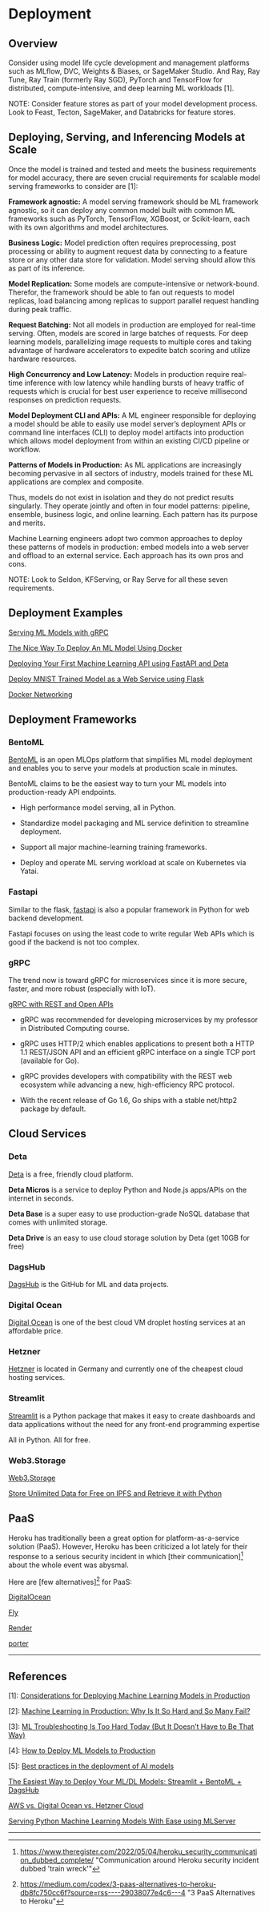 # Deployment

## Overview

Consider using model life cycle development and management platforms such as MLflow, DVC, Weights & Biases, or SageMaker Studio. And Ray, Ray Tune, Ray Train (formerly Ray SGD), PyTorch and TensorFlow for distributed, compute-intensive, and deep learning ML workloads [1].

NOTE: Consider feature stores as part of your model development process. Look to Feast, Tecton, SageMaker, and Databricks for feature stores. 


## Deploying, Serving, and Inferencing Models at Scale

Once the model is trained and tested and meets the business requirements for model accuracy, there are seven crucial requirements for scalable model serving frameworks to consider are [1]:

**Framework agnostic:** A model serving framework should be ML framework agnostic, so it can deploy any common model built with common ML frameworks such as PyTorch, TensorFlow, XGBoost, or Scikit-learn, each with its own algorithms and model architectures.

**Business Logic:** Model prediction often requires preprocessing, post processing or ability to augment request data by connecting to a feature store or any other data store for validation. Model serving should allow this as part of its inference.

**Model Replication:** Some models are compute-intensive or network-bound. Therefor, the framework should be able to fan out requests to model replicas, load balancing among replicas to support parallel request handling during peak traffic.

**Request Batching:** Not all models in production are employed for real-time serving. Often, models are scored in large batches of requests. For deep learning models, parallelizing image requests to multiple cores and taking advantage of hardware accelerators to expedite batch scoring and utilize hardware resources.

**High Concurrency and Low Latency:** Models in production require real-time inference with low latency while handling bursts of heavy traffic of requests which is crucial for best user experience to receive millisecond responses on prediction requests.

**Model Deployment CLI and APIs:** A ML engineer responsible for deploying a model should be able to easily use model server’s deployment APIs or command line interfaces (CLI) to deploy model artifacts into production which allows model deployment from within an existing CI/CD pipeline or workflow.

**Patterns of Models in Production:** As ML applications are increasingly becoming pervasive in all sectors of industry, models trained for these ML applications are complex and composite. 

Thus, models do not exist in isolation and they do not predict results singularly. They operate jointly and often in four model patterns: pipeline, ensemble, business logic, and online learning. Each pattern has its purpose and merits.

Machine Learning engineers adopt two common approaches to deploy these patterns of models in production: embed models into a web server and offload to an external service. Each approach has its own pros and cons.

NOTE: Look to Seldon, KFServing, or Ray Serve for all these seven requirements.



## Deployment Examples

[Serving ML Models with gRPC](https://towardsdatascience.com/serving-ml-models-with-grpc-2116cf8374dd)

[The Nice Way To Deploy An ML Model Using Docker](https://towardsdatascience.com/the-nice-way-to-deploy-an-ml-model-using-docker-91995f072fe8)

[Deploying Your First Machine Learning API using FastAPI and Deta](https://www.kdnuggets.com/2021/10/deploying-first-machine-learning-api.html)

[Deploy MNIST Trained Model as a Web Service using Flask](https://towardsdatascience.com/deploy-mnist-trained-model-as-a-web-service-ba333d233a5d)

[Docker Networking](https://medium.com/codex/docker-networking-d3d259c91821)



## Deployment Frameworks

### BentoML

[BentoML](https://www.bentoml.com) is an open MLOps platform that simplifies ML model deployment and enables you to serve your models at production scale in minutes. 

BentoML claims to be the easiest way to turn your ML models into production-ready API endpoints.

- High performance model serving, all in Python.

- Standardize model packaging and ML service definition to streamline deployment.

- Support all major machine-learning training frameworks.

- Deploy and operate ML serving workload at scale on Kubernetes via Yatai.

### Fastapi

Similar to the flask, [fastapi](https://fastapi.tiangolo.com) is also a popular framework in Python for web backend development. 

Fastapi focuses on using the least code to write regular Web APIs which is good if the backend is not too complex. 

### gRPC

The trend now is toward gRPC for microservices since it is more secure, faster, and more robust (especially with IoT).

[gRPC with REST and Open APIs](https://grpc.io/blog/coreos/)

- gRPC was recommended for developing microservices by my professor in Distributed Computing course.

- gRPC uses HTTP/2 which enables applications to present both a HTTP 1.1 REST/JSON API and an efficient gRPC interface on a single TCP port (available for Go). 

- gRPC provides developers with compatibility with the REST web ecosystem while advancing a new, high-efficiency RPC protocol. 

- With the recent release of Go 1.6, Go ships with a stable net/http2 package by default.



## Cloud Services

### Deta

[Deta](https://www.deta.sh) is a free, friendly cloud platform. 

**Deta Micros** is a service to deploy Python and Node.js apps/APIs on the internet in seconds. 

**Deta Base** is a super easy to use production-grade NoSQL database that comes with unlimited storage.

**Deta Drive** is an easy to use cloud storage solution by Deta (get 10GB for free)

### DagsHub

[DagsHub](https://dagshub.com) is the GitHub for ML and data projects.

### Digital Ocean

[Digital Ocean](https://www.digitalocean.com/) is one of the best cloud VM droplet hosting services at an affordable price. 

### Hetzner

[Hetzner](https://www.hetzner.com/cloud) is located in Germany and currently one of the cheapest cloud hosting services. 

### Streamlit

[Streamlit](https://streamlit.io/) is a Python package that makes it easy to create dashboards and data applications without the need for any front-end programming expertise

All in Python. All for free.

### Web3.Storage

[Web3.Storage](https://web3.storage)

[Store Unlimited Data for Free on IPFS and Retrieve it with Python](https://towardsdatascience.com/store-unlimited-data-for-free-on-ipfs-and-retrieve-it-with-python-8db7297b493d)


## PaaS

Heroku has traditionally been a great option for platform-as-a-service solution (PaaS). However, Heroku has been criticized a lot lately for their response to a serious security incident in which [their communication][^heroku_incident] about the whole event was abysmal.

Here are [few alternatives][^three_paas_alternatives] for PaaS:

[DigitalOcean](https://www.digitalocean.com/)

[Fly](https://fly.io)

[Render](https://render.com)

[porter](https://www.getporter.dev)



-------



## References

[1]: [Considerations for Deploying Machine Learning Models in Production](https://towardsdatascience.com/considerations-for-deploying-machine-learning-models-in-production-89d38d96cc23?source=rss----7f60cf5620c9---4)

[2]: [Machine Learning in Production: Why Is It So Hard and So Many Fail?](https://towardsdatascience.com/machine-learning-in-production-why-is-it-so-difficult-28ce74bfc732)

[3]: [ML Troubleshooting Is Too Hard Today (But It Doesn’t Have to Be That Way)](https://towardsdatascience.com/ml-troubleshooting-is-too-hard-today-but-it-doesnt-have-to-be-that-way-fbf9a10cac05)

[4]: [How to Deploy ML Models to Production](https://medium.com/mlearning-ai/how-to-deploy-ml-models-to-production-ab7ce1c353de)

[5]: [Best practices in the deployment of AI models](https://nagahemachandchinta.medium.com/best-practices-in-the-deployment-of-ai-models-c929c3146416)


[The Easiest Way to Deploy Your ML/DL Models: Streamlit + BentoML + DagsHub](https://towardsdatascience.com/the-easiest-way-to-deploy-your-ml-dl-models-in-2022-streamlit-bentoml-dagshub-ccf29c901dac)

[AWS vs. Digital Ocean vs. Hetzner Cloud](https://betterprogramming.pub/aws-vs-digital-ocean-vs-hetzner-cloud-which-has-the-best-value-for-money-bd9cb3c06dee)

[Serving Python Machine Learning Models With Ease using MLServer](https://pub.towardsai.net/serving-python-machine-learning-models-with-ease-29e1ba9e2155)

-------

[^three_paas_alternatives]: <https://medium.com/codex/3-paas-alternatives-to-heroku-db8fc750cc6f?source=rss----29038077e4c6---4> "3 PaaS Alternatives to Heroku"

[^heroku_incident]: <https://www.theregister.com/2022/05/04/heroku_security_communication_dubbed_complete/> "Communication around Heroku security incident dubbed 'train wreck'"
